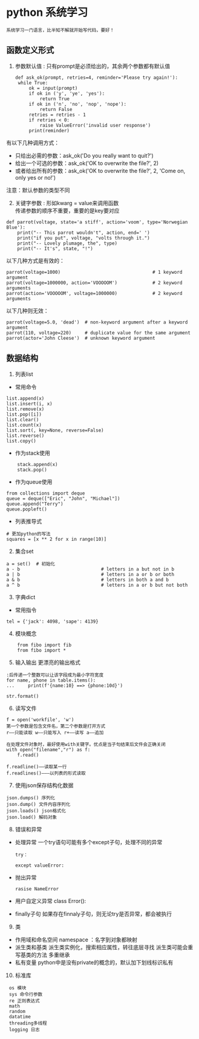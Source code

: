 # python 系统学习
    系统学习一门语言，比半知不解就开始写代码，要好！
## 函数定义形式
1. 参数默认值 : 只有prompt是必须给出的，其余两个参数都有默认值
   ```
   def ask_ok(prompt, retries=4, reminder='Please try again!'):
    while True:
        ok = input(prompt)
        if ok in ('y', 'ye', 'yes'):
            return True
        if ok in ('n', 'no', 'nop', 'nope'):
            return False
        retries = retries - 1
        if retries < 0:
            raise ValueError('invalid user response')
        print(reminder)
   
   ```
有以下几种调用方式：
- 只给出必需的参数：ask_ok('Do you really want to quit?')
- 给出一个可选的参数：ask_ok('OK to overwrite the file?', 2)
- 或者给出所有的参数：ask_ok('OK to overwrite the file?', 2, 'Come on, only yes or no!')

注意：默认参数的类型不同

2. 关键字参数 : 形如kwarg = value来调用函数\
   传递参数的顺序不重要，重要的是key要对应
```
def parrot(voltage, state='a stiff', action='voom', type='Norwegian Blue'):
    print("-- This parrot wouldn't", action, end=' ')
    print("if you put", voltage, "volts through it.")
    print("-- Lovely plumage, the", type)
    print("-- It's", state, "!")
```
以下几种方式是有效的：
```
parrot(voltage=1000)                                  # 1 keyword argument
parrot(voltage=1000000, action='VOOOOOM')             # 2 keyword arguments
parrot(action='VOOOOOM', voltage=1000000)             # 2 keyword arguments
```
以下几种则无效：
```
parrot(voltage=5.0, 'dead')  # non-keyword argument after a keyword argument
parrot(110, voltage=220)     # duplicate value for the same argument
parrot(actor='John Cleese')  # unknown keyword argument
```

## 数据结构
1. 列表list
- 常用命令
```
list.append(x)
list.insert(i, x)
list.remove(x)
list.pop([i])
list.clear()
list.count(x)
list.sort(, key=None, reverse=False)
list.reverse()
list.copy()
```
- 作为stack使用
```
    stack.append(x)
    stack.pop()
```
- 作为queue使用
```
from collections import deque
queue = deque(["Eric", "John", "Michael"])
queue.append("Terry")  
queue.popleft()
```
-  列表推导式
```
# 更加python的写法
squares = [x ** 2 for x in range(10)]
```

2. 集合set

```
a = set()  # 初始化
a - b                              # letters in a but not in b
a | b                              # letters in a or b or both
a & b                              # letters in both a and b
a ^ b                              # letters in a or b but not both
```
3. 字典dict
- 常用指令
```
tel = {'jack': 4098, 'sape': 4139}
```

4. 模块概念
```
    from fibo import fib
    from fibo import *
```

5. 输入输出
更漂亮的输出格式
```
:后传递一个整数可以让该字段成为最小字符宽度
for name, phone in table.items():
...     print(f'{name:10} ==> {phone:10d}')

str.format()
```

6. 读写文件
```
f = open('workfile', 'w')
第一个参数是包含文件名，第二个参数是打开方式
r——只能读取 w——只能写入 r+——读写 a——追加

在处理文件对象时，最好使用with关键字。优点是当子句结束后文件会正确关闭
with open("filename","r") as f:
    f.read()

f.readline()——读取某一行
f.readlines()———以列表的形式读取
```

7. 使用json保存结构化数据
```
json.dumps() 序列化
json.dump() 文件内容序列化
json.loads() json格式化
json.load() 解码对象
```
8. 错误和异常
- 处理异常
  一个try语句可能有多个except子句，处理不同的异常
  ```
  try：

  except valueError:
  ```
- 抛出异常
  ```
  rasise NameError
  ```
- 用户自定义异常
  class Error():

- finally子句
  如果存在finnaly子句，则无论try是否异常，都会被执行

9. 类
- 作用域和命名空间
  namespace ：名字到对象都映射
- 派生类和基类
  派生类实例化，搜索相应属性，转往底层寻找
  派生类可能会重写基类的方法
  多重继承
- 私有变量
  python中是没有private的概念的，默认加下划线标识私有

10. 标准库
```
 os 模块
 sys 命令行参数
 re 正则表达式
 math 
 random 
 datatime
 threading多线程
 logging 日志
```
